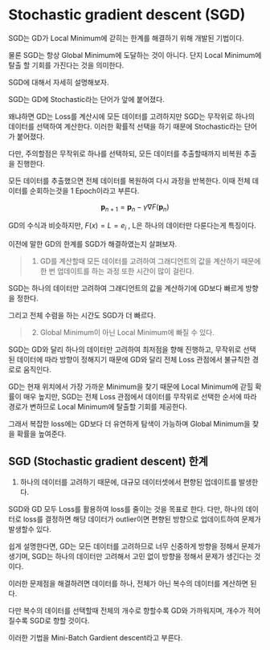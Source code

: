 # Stochastic gradient descent (SGD)

SGD는 GD가 Local Minimum에 갇히는 한계를 해결하기 위해 개발된 기법이다.

물론 SGD는 항상 Global Minimum에 도달하는 것이 아니다. 단지 Local Minimum에 탈출 할 기회를 가진다는 것을 의미한다.

SGD에 대해서 자세히 설명해보자.

SGD는 GD에 Stochastic라는 단어가 앞에 붙어졌다.

왜냐하면 GD는 Loss를 계산시에 모든 데이터를 고려하지만 SGD는 무작위로 하나의 데이터를 선택하여 계산한다. 이러한 확률적 선택을 하기 때문에 Stochastic라는 단어가 붙어졌다.

다만, 주의할점은 무작위로 하나를 선택하되, 모든 데이터를 추출할때까지 비복원 추출을 진행한다.

모든 데이터를 추출했으면 전체 데이터를 복원하여 다시 과정을 반복한다. 이때 전체 데이터를 순회하는것을 1 Epoch이라고 부른다.

$$
{\displaystyle \mathbf {p} _{n+1}=\mathbf {p} _{n}-\gamma \nabla F(\mathbf {p} _{n})}
$$

GD의 수식과 비슷하지만, $F(x) = L = e_i$ , L은 하나의 데이터만 다룬다는게 특징이다.

이전에 말한 GD의 한계를 SGD가 해결하였는지 살펴보자.

> 1. GD를 계산할때 모든 데이터를 고려하여 그래디언트의 값을 계산하기 때문에 한 번 업데이트를 하는 과정 또한 시간이 많이 걸린다.

SGD는 하나의 데이터만 고려하여 그래디언트의 값을 계산하기에 GD보다 빠르게 방향을 정한다. 

그리고 전체 수렴을 하는 시간도 SGD가 더 빠르다.

> 2. Global Minimum이 아닌 Local Minimum에 빠질 수 있다.

SGD는 GD와 달리 하나의 데이터만 고려하여 최저점을 향해 진행하고, 무작위로 선택된 데이터에 따라 방향이 정해지기 때문에 GD와 달리 전체 Loss 관점에서 불규칙한 경로로 움직인다. 

GD는 현재 위치에서 가장 가까운 Minimum을 찾기 때문에 Local Minimum에 갇힐 확률이 매우 높지만, SGD는 전체 Loss 관점에서 데이터를 무작위로 선택한 순서에 따라 경로가 변하므로 Local Minimum에 탈출할 기회를 제공한다. 

그래서 복잡한 loss에는 GD보다 더 유연하게 탐색이 가능하며 Global Minimum을 찾을 확률을 높여준다.

## SGD (Stochastic gradient descent) 한계

1. 하나의 데이터를 고려하기 때문에, 대규모 데이터셋에서 편향된 업데이트를 발생한다.

SGD와 GD 모두 Loss를 활용하여 loss를 줄이는 것을 목표로 한다. 다만, 하나의 데이터로 loss를 결정하면 해당 데이터가 outlier이면 편향된 방향으로 업데이트하여 문제가 발생할수 있다.

쉽게 설명한다면, GD는 모든 데이터를 고려하므로 너무 신중하게 방향을 정해서 문제가 생기며, SGD는 하나의 데이터만 고려해서 고민 없이 방향을 정해서 문제가 생긴다는 것이다.

이러한 문제점을 해결하려면 데이터를 하나, 전체가 아닌 복수의 데이터를 계산하면 된다.

다만 복수의 데이터를 선택할때 전체의 개수로 향할수록 GD와 가까워지며, 개수가 적어질수록 SGD로 향할 것이다.

이러한 기법을 Mini-Batch Gardient descent라고 부른다.